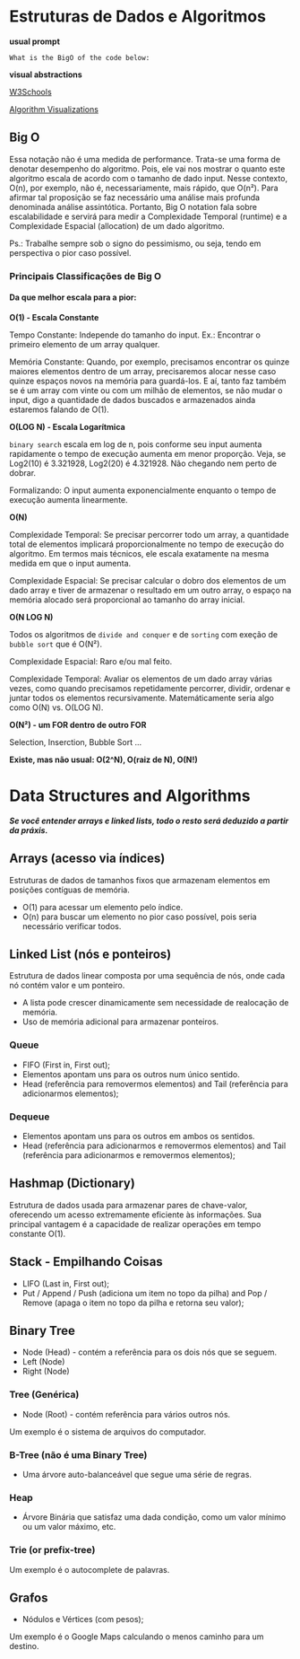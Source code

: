 # Estruturas de Dados e Algoritmos
**usual prompt**
```plaintext
What is the BigO of the code below:
```
**visual abstractions**

[W3Schools](https://www.w3schools.com/dsa/)

[Algorithm Visualizations](https://www.cs.usfca.edu/~galles/visualization/Algorithms.html)

## Big O

Essa notação não é uma medida de performance. Trata-se uma forma de denotar desempenho do algoritmo. Pois, ele vai nos mostrar o quanto este algoritmo escala de acordo com o tamanho de dado input. Nesse contexto, O(n), por exemplo, não é, necessariamente, mais rápido, que O(n²). Para afirmar tal proposição se faz necessário uma análise mais profunda denominada análise assintótica. Portanto, Big O notation fala sobre escalabilidade e servirá para medir a Complexidade Temporal (runtime) e a Complexidade Espacial (allocation) de um dado algoritmo.

Ps.: Trabalhe sempre sob o signo do pessimismo, ou seja, tendo em perspectiva o pior caso possível.

### Principais Classificações de Big O
#### Da que melhor escala para a pior:

**O(1) - Escala Constante**

Tempo Constante: Independe do tamanho do input. Ex.: Encontrar o primeiro elemento de um array qualquer.

Memória Constante: Quando, por exemplo, precisamos encontrar os quinze maiores elementos dentro de um array, precisaremos alocar nesse caso quinze espaços novos na memória para guardá-los. E aí, tanto faz também se é um array com vinte ou com um milhão de elementos, se não mudar o input, digo a quantidade de dados buscados e armazenados ainda estaremos falando de O(1).

**O(LOG N) - Escala Logarítmica**

`binary search` escala em log de n, pois conforme seu input aumenta rapidamente o tempo de execução aumenta em menor proporção. Veja, se Log2(10) é 3.321928, Log2(20) é 4.321928. Não chegando nem perto de dobrar.

Formalizando: O input aumenta exponencialmente enquanto o tempo de execução aumenta linearmente.

**O(N)**

Complexidade Temporal: Se precisar percorrer todo um array, a quantidade total de elementos implicará proporcionalmente no tempo de execução do algoritmo. Em termos mais técnicos, ele escala exatamente na mesma medida em que o input aumenta.

Complexidade Espacial: Se precisar calcular o dobro dos elementos de um dado array e tiver de armazenar o resultado em um outro array, o espaço na memória alocado será proporcional ao tamanho do array inicial.

**O(N LOG N)**

Todos os algoritmos de `divide and conquer` e de `sorting` com exeção de `bubble sort` que é O(N²).

Complexidade Espacial: Raro e/ou mal feito.

Complexidade Temporal: Avaliar os elementos de um dado array várias vezes, como quando precisamos repetidamente percorrer, dividir, ordenar e juntar todos os elementos recursivamente. Matemáticamente seria algo como O(N) vs. O(LOG N).

**O(N²) - um FOR dentro de outro FOR**

Selection, Inserction, Bubble Sort ...

**Existe, mas não usual: O(2^N), O(raiz de N), O(N!)**

# Data Structures and Algorithms

***Se você entender arrays e linked lists, todo o resto será deduzido a partir da práxis.***

## Arrays (acesso via índices)

Estruturas de dados de tamanhos fixos que armazenam elementos em posições contíguas de memória.

- O(1) para acessar um elemento pelo índice.
- O(n) para buscar um elemento no pior caso possível, pois seria necessário verificar todos.

## Linked List (nós e ponteiros)

Estrutura de dados linear composta por uma sequência de nós, onde cada nó contém valor e um ponteiro.

- A lista pode crescer dinamicamente sem necessidade de realocação de memória.
- Uso de memória adicional para armazenar ponteiros.

### Queue

- FIFO (First in, First out);
- Elementos apontam uns para os outros num único sentido.
- Head (referência para removermos elementos) and Tail (referência para adicionarmos elementos);

### Dequeue

- Elementos apontam uns para os outros em ambos os sentidos.
- Head (referência para adicionarmos e removermos elementos) and Tail (referência para adicionarmos e removermos elementos);

## Hashmap (Dictionary)

Estrutura de dados usada para armazenar pares de chave-valor, oferecendo um acesso extremamente eficiente às informações. Sua principal vantagem é a capacidade de realizar operações em tempo constante O(1).

## Stack - Empilhando Coisas

- LIFO (Last in, First out);
- Put / Append / Push (adiciona um item no topo da pilha) and Pop / Remove (apaga o item no topo da pilha e retorna seu valor);

## Binary Tree

- Node (Head) - contém a referência para os dois nós que se seguem.
- Left (Node)
- Right (Node)

### Tree (Genérica)

- Node (Root) - contém referência para vários outros nós.

Um exemplo é o sistema de arquivos do computador.

### B-Tree (não é uma Binary Tree)

- Uma árvore auto-balanceável que segue uma série de regras.

### Heap

- Árvore Binária que satisfaz uma dada condição, como um valor mínimo ou um valor máximo, etc.

### Trie (or prefix-tree)

Um exemplo é o autocomplete de palavras.

## Grafos

- Nódulos e Vértices (com pesos);

Um exemplo é o Google Maps calculando o menos caminho para um destino.